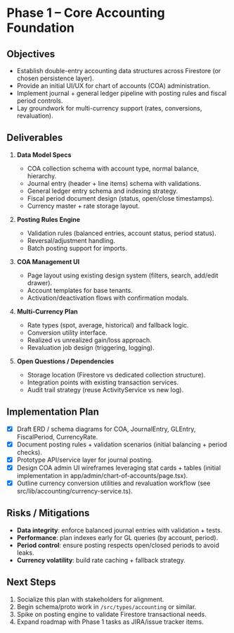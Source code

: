 # Phase 1 – Core Accounting Foundation

## Objectives
- Establish double-entry accounting data structures across Firestore (or chosen persistence layer).
- Provide an initial UI/UX for chart of accounts (COA) administration.
- Implement journal + general ledger pipeline with posting rules and fiscal period controls.
- Lay groundwork for multi-currency support (rates, conversions, revaluation).

## Deliverables
1. **Data Model Specs**
   - COA collection schema with account type, normal balance, hierarchy.
   - Journal entry (header + line items) schema with validations.
   - General ledger entry schema and indexing strategy.
   - Fiscal period document design (status, open/close timestamps).
   - Currency master + rate storage layout.

2. **Posting Rules Engine**
   - Validation rules (balanced entries, account status, period status).
   - Reversal/adjustment handling.
   - Batch posting support for imports.

3. **COA Management UI**
   - Page layout using existing design system (filters, search, add/edit drawer).
   - Account templates for base tenants.
   - Activation/deactivation flows with confirmation modals.

4. **Multi-Currency Plan**
   - Rate types (spot, average, historical) and fallback logic.
   - Conversion utility interface.
   - Realized vs unrealized gain/loss approach.
   - Revaluation job design (triggering, logging).

5. **Open Questions / Dependencies**
   - Storage location (Firestore vs dedicated collection structure).
   - Integration points with existing transaction services.
   - Audit trail strategy (reuse ActivityService vs new log).

## Implementation Plan
- [x] Draft ERD / schema diagrams for COA, JournalEntry, GLEntry, FiscalPeriod, CurrencyRate.
- [x] Document posting rules + validation scenarios (initial balancing + period checks).
- [x] Prototype API/service layer for journal posting.
- [x] Design COA admin UI wireframes leveraging stat cards + tables (initial implementation in app/admin/chart-of-accounts/page.tsx).
- [x] Outline currency conversion utilities and revaluation workflow (see src/lib/accounting/currency-service.ts).

## Risks / Mitigations
- **Data integrity**: enforce balanced journal entries with validation + tests.
- **Performance**: plan indexes early for GL queries (by account, period).
- **Period control**: ensure posting respects open/closed periods to avoid leaks.
- **Currency volatility**: build rate caching + fallback strategy.

## Next Steps
1. Socialize this plan with stakeholders for alignment.
2. Begin schema/proto work in `/src/types/accounting` or similar.
3. Spike on posting engine to validate Firestore transactional needs.
4. Expand roadmap with Phase 1 tasks as JIRA/issue tracker items.
